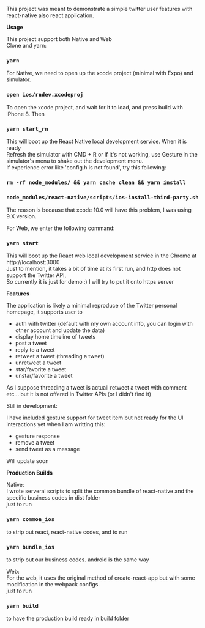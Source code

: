 This project was meant to demonstrate a simple twitter user features with react-native also react application. 

**Usage**

This project support both Native and Web<br>
Clone and yarn:

### `yarn`

For Native, we need to open up the xcode project (minimal with Expo) and simulator.

### `open ios/rndev.xcodeproj`

To open the xcode project, and wait for it to load, and press build with iPhone 8. Then <br>

### `yarn start_rn`

This will boot up the React Native local development service. When it is ready <br>
Refresh the simulator with CMD + R or if it's not working, use Gesture in the simulator's menu to shake out the development menu.<br>
If experience error like 'config.h is not found', try this following:

### `rm -rf node_modules/ && yarn cache clean && yarn install`
### `node_modules/react-native/scripts/ios-install-third-party.sh`

The reason is because that xcode 10.0 will have this problem, I was using 9.X version.

For Web, we enter the following command:

### `yarn start`

This will boot up the React web local development service in the Chrome at http://localhost:3000 <br>
Just to mention, it takes a bit of time at its first run, and http does not support the Twitter API, <br>
So currently it is just for demo :) I will try to put it onto https server

**Features**

The application is likely a minimal reproduce of the Twitter personal homepage, it supports user to 

* auth with twitter (default with my own account info, you can login with other account and update the data)
* display home timeline of tweets
* post a tweet
* reply to a tweet
* retweet a tweet (threading a tweet)
* unretweet a tweet
* star/favorite a tweet
* unstar/favorite a tweet

As I suppose threading a tweet is actuall retweet a tweet with comment etc... but it is not offered in Twitter APIs (or I didn't find it)

Still in development: <br>

I have included gesture support for tweet item but not ready for the UI interactions yet when I am writting this: <br>

* gesture response
* remove a tweet
* send tweet as a message

Will update soon

**Production Builds**

Native: <br>
I wrote serveral scripts to split the common bundle of react-native and the specific business codes in dist folder <br>
just to run
### `yarn common_ios`
to strip out react, react-native codes, and to run
### `yarn bundle_ios`
to strip out our business codes. android is the same way

Web: <br>
For the web, it uses the original method of create-react-app but with some modification in the webpack configs. <br>
just to run
### `yarn build`
to have the production build ready in build folder



